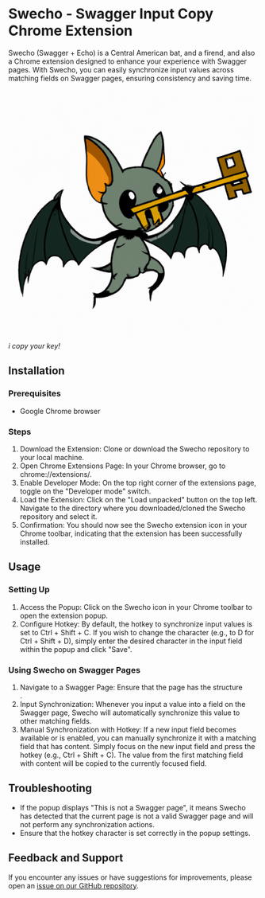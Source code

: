 # Swecho - Swagger Input Copy Chrome Extension

Swecho (Swagger + Echo) is a Central American bat, and a firend, and also a Chrome extension designed to enhance your experience with Swagger pages. With Swecho, you can easily synchronize input values across matching fields on Swagger pages, ensuring consistency and saving time.

![Swecho Mascot](images/swecho.png)
_i copy your key!_

## Installation

### Prerequisites

- Google Chrome browser

### Steps

1. Download the Extension: Clone or download the Swecho repository to your local machine.
1. Open Chrome Extensions Page: In your Chrome browser, go to chrome://extensions/.
1. Enable Developer Mode: On the top right corner of the extensions page, toggle on the "Developer mode" switch.
1. Load the Extension: Click on the "Load unpacked" button on the top left. Navigate to the directory where you downloaded/cloned the Swecho repository and select it.
1. Confirmation: You should now see the Swecho extension icon in your Chrome toolbar, indicating that the extension has been successfully installed.

## Usage

### Setting Up

1. Access the Popup: Click on the Swecho icon in your Chrome toolbar to open the extension popup.
1. Configure Hotkey: By default, the hotkey to synchronize input values is set to Ctrl + Shift + C. If you wish to change the character (e.g., to D for Ctrl + Shift + D), simply enter the desired character in the input field within the popup and click "Save".

### Using Swecho on Swagger Pages

1. Navigate to a Swagger Page: Ensure that the page has the structure <body><div id="swagger-ui">.
1. Input Synchronization: Whenever you input a value into a field on the Swagger page, Swecho will automatically synchronize this value to other matching fields.
1. Manual Synchronization with Hotkey: If a new input field becomes available or is enabled, you can manually synchronize it with a matching field that has content. Simply focus on the new input field and press the hotkey (e.g., Ctrl + Shift + C). The value from the first matching field with content will be copied to the currently focused field.

## Troubleshooting

- If the popup displays "This is not a Swagger page", it means Swecho has detected that the current page is not a valid Swagger page and will not perform any synchronization actions.
- Ensure that the hotkey character is set correctly in the popup settings.

## Feedback and Support

If you encounter any issues or have suggestions for improvements, please open an [issue on our GitHub repository](https://github.com/cortfritz/swecho/issues).
